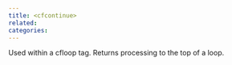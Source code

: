 ```yaml
---
title: <cfcontinue>
related:
categories:
---
```


Used within a cfloop tag. Returns processing to the top of a loop.